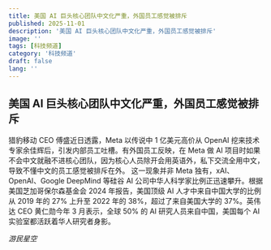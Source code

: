 ```yaml
---
title: 美国 AI 巨头核心团队中文化严重，外国员工感觉被排斥
published: 2025-11-01
description: '美国 AI 巨头核心团队中文化严重，外国员工感觉被排斥'
image: ''
tags: [科技频道]
category: '科技频道'
draft: false
lang: ''
---
```


## 美国 AI 巨头核心团队中文化严重，外国员工感觉被排斥

猎豹移动 CEO 傅盛近日透露，Meta 以传说中 1 亿美元高价从 OpenAI 挖来技术专家余佳辉后，引发内部员工吐槽。有外国员工反映，在 Meta 做 AI 项目时如果不会中文就融不进核心团队，因为核心人员除开会用英语外，私下交流全用中文，导致不懂中文的员工感觉被排斥在外。
这一现象并非 Meta 独有，xAI、OpenAI、Google DeepMind 等硅谷 AI 公司中华人科学家比例正迅速攀升。根据美国芝加哥保尔森基金会 2024 年报告，美国顶级 AI 人才中来自中国大学的比例从 2019 年的 27% 上升至 2022 年的 38%，超过了来自美国大学的 37%。英伟达 CEO 黄仁勋今年 3 月表示，全球 50% 的 AI 研究人员来自中国，美国每个 AI 实验室都活跃着华人研究者身影。

*游民星空*
